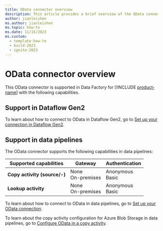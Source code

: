 ```yaml
---
title: OData connector overview
description: This article provides a brief overview of the OData connector.
author: jianleishen
ms.author: jianleishen
ms.topic: how-to
ms.date: 11/15/2023
ms.custom:
  - template-how-to
  - build-2023
  - ignite-2023
---
```


# OData connector overview

This OData connector is supported in Data Factory for [!INCLUDE [product-name](../includes/product-name.md)] with the following capabilities.

## Support in Dataflow Gen2

To learn about how to connect to OData in Dataflow Gen2, go to [Set up your connection in Dataflow Gen2](connector-odata.md#set-up-your-connection-in-dataflow-gen2).

## Support in data pipelines

The OData connector supports the following capabilities in data pipelines:

| Supported capabilities | Gateway | Authentication |
| --- | --- | ---|
| **Copy activity (source/-)** | None <br> On-premises | Anonymous<br> Basic |
| **Lookup activity** | None <br> On-premises | Anonymous<br> Basic |

To learn about how to connect to OData in data pipelines, go to [Set up your OData connection](connector-odata.md#set-up-your-connection-in-a-data-pipeline).

To learn about the copy activity configuration for Azure Blob Storage in data pipelines, go to [Configure OData in a copy activity](connector-odata-copy-activity.md).
